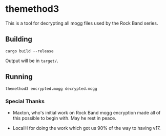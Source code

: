 # themethod3

This is a tool for decrypting all mogg files used by the Rock Band series.

## Building

```
cargo build --release
```

Output will be in `target/`.

## Running

```
themethod3 encrypted.mogg decrypted.mogg
```

### Special Thanks

* Maxton, who's initial work on Rock Band mogg encryption made all of this
  possible to begin with. May he rest in peace.

* LocalH for doing the work which got us 90% of the way to having v17.
